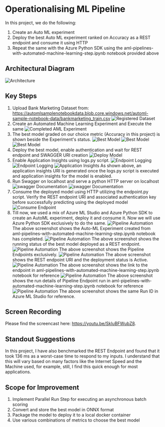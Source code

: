 # Operationalising ML Pipeline

In this project, we do the following:
1. Create an Auto ML experiment
2. Deploy the best Auto ML experiment ranked on Accuracy as a REST endpoint and consume it using HTTP
3. Repeat the same with the Azure Python SDK using the aml-pipelines-with-automated-machine-learning-step.ipynb notebook provided above

## Architectural Diagram
![Architecture](https://github.com/tmmsagheer/nd00333_AZMLND_C2/blob/master/starter_files/Images/Architecture.png)


## Key Steps
1. Upload Bank Marketing Dataset from: https://automlsamplenotebookdata.blob.core.windows.net/automl-sample-notebook-data/bankmarketing_train.csv
![Registered Dataset](https://github.com/tmmsagheer/nd00333_AZMLND_C2/blob/master/starter_files/Images/Registered_Datasets.png)
2. Create an Automated Machine Learning Experiment and Execute the same
![Completed AML Experiment](https://github.com/tmmsagheer/nd00333_AZMLND_C2/blob/master/starter_files/Images/Completed_AML.png)
3. The best model graded on our choice metric (Accuracy in this project) is shown beside the Experiment's status.
![Best Model](https://github.com/tmmsagheer/nd00333_AZMLND_C2/blob/master/starter_files/Images/Completed_AML2.png)
![Best Model](https://github.com/tmmsagheer/nd00333_AZMLND_C2/blob/master/starter_files/Images/BestRunModel2.png)
![Best Model](https://github.com/tmmsagheer/nd00333_AZMLND_C2/blob/master/starter_files/Images/BestRunModel.png)
4. Deploy the best model, enable authentication and wait for REST endpoint and SWAGGER URI creation
![Deploy Model](https://github.com/tmmsagheer/nd00333_AZMLND_C2/blob/master/starter_files/Images/DeployModel.png)
5. Enable Application Insights using logs.py script.
![Endpoint Logging](https://github.com/tmmsagheer/nd00333_AZMLND_C2/blob/master/starter_files/Images/logs1.png)
![Endpoint Logging](https://github.com/tmmsagheer/nd00333_AZMLND_C2/blob/master/starter_files/Images/logs2.png)
![Application Insights](https://github.com/tmmsagheer/nd00333_AZMLND_C2/blob/master/starter_files/Images/appInsights.png)
As shown above, an application insights URI is generated once the logs.py script is executed and application insights for the model is enabled.
6. Run Swagger on localhost and serve a python HTTP server on localhost
![swagger Documentation](https://github.com/tmmsagheer/nd00333_AZMLND_C2/blob/master/starter_files/Images/swagger1.png)
![swagger Documentation](https://github.com/tmmsagheer/nd00333_AZMLND_C2/blob/master/starter_files/Images/swagger2.png)
7. Consume the deployed model using HTTP utilizing the endpoint.py script. Verify the REST endpoint URI and associated authentication key before successfully predicting using the deployed model
![Consume Endpoint](https://github.com/tmmsagheer/nd00333_AZMLND_C2/blob/master/starter_files/Images/endpoint.png)
8. Till now, we used a mix of Azure ML Studio and Azure Python SDK to create an AutoML experiment, deploy it and consume it. Now we will use Azure Python SDK exclusively to do the same.
![Pipeline Automation](https://github.com/tmmsagheer/nd00333_AZMLND_C2/blob/master/starter_files/Images/pipeline_2_1.png)
The above screenshot shows the Auto-ML Experiment created from aml-pipelines-with-automated-machine-learning-step.ipynb notebook has completed.
![Pipeline Automation](https://github.com/tmmsagheer/nd00333_AZMLND_C2/blob/master/starter_files/Images/pipeline_2_2.png)
The above screenshot shows the running status of the best model deployed as a REST endpoint.
![Pipeline Automation](https://github.com/tmmsagheer/nd00333_AZMLND_C2/blob/master/starter_files/Images/pipeline_2_3.png)
The above screenshot shows the Pipeline Endpoints exclusively.
![Pipeline Automation](https://github.com/tmmsagheer/nd00333_AZMLND_C2/blob/master/starter_files/Images/pipeline_2_4_zoomedIn1.png)
The above screenshot shows the REST endpoint URI and the deployment status is Active.
![Pipeline Automation](https://github.com/tmmsagheer/nd00333_AZMLND_C2/blob/master/starter_files/Images/pipeline_2_5.png)
The above screenshot shows the link to the endpoint in aml-pipelines-with-automated-machine-learning-step.ipynb notebook for reference
![Pipeline Automation](https://github.com/tmmsagheer/nd00333_AZMLND_C2/blob/master/starter_files/Images/pipeline_2_6.png)
The above screenshot shows the run details of Pipeline Endpoint run in aml-pipelines-with-automated-machine-learning-step.ipynb notebook for reference
![Pipeline Automation](https://github.com/tmmsagheer/nd00333_AZMLND_C2/blob/master/starter_files/Images/pipeline_2_7.png)
The above screenshot shows the same Run ID in Azure ML Studio for reference.

## Screen Recording
Please find the screencast here: https://youtu.be/SkluBFWubZ8.

## Standout Suggestions
In this project, I have also benchmarked the REST Endpoint and found that it took 136 ms as a worst-case time to respond to my inputs. I understand that this will vary based on many factors like the Internet Speed and the Machine used, for example, still, I find this quick enough for most applications.

## Scope for Improvement
1. Implement Parallel Run Step for executing an asynchronous batch scoring
2. Convert and store the best model in ONNX format
3. Package the model to deploy it to a local docker container
4. Use various combinations of metrics to choose the best model
